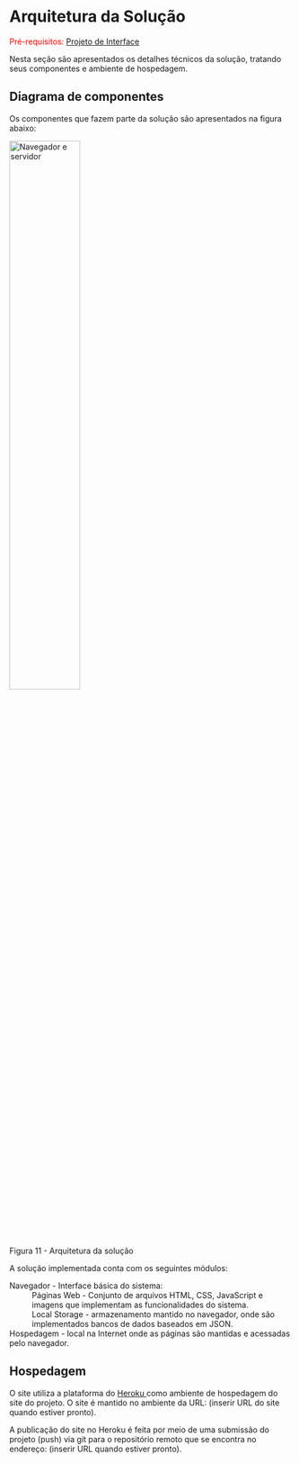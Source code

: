 # Arquitetura da Solução

<span style="color:red">Pré-requisitos: <a href="https://github.com/ICEI-PUC-Minas-PMV-ADS/pmv-ads-2022-1-e1-proj-web-t3-vida-de-estudante/blob/main/docs/04-Projeto%20de%20Interface.md"> Projeto de Interface</a></span>

Nesta seção são apresentados os detalhes técnicos da solução, tratando seus componentes e ambiente de hospedagem.

## Diagrama de componentes

Os componentes que fazem parte da solução são apresentados na figura abaixo:

<img src="https://user-images.githubusercontent.com/100447878/166702854-f5956a91-0f18-43a3-8d60-205eefe8511c.gif" alt= "Navegador e servidor" style="width: 50%;height:50%;">
<p>Figura 11 - Arquitetura da solução</p>

A solução implementada conta com os seguintes módulos:

<dl>
  <dt>Navegador - Interface básica do sistema:</dt>
    <dd>Páginas Web - Conjunto de arquivos HTML, CSS, JavaScript e imagens que implementam as funcionalidades do sistema.</dd>
    <dd>Local Storage - armazenamento mantido no navegador, onde são implementados bancos de dados baseados em JSON.</dd>
  <dt>Hospedagem - local na Internet onde as páginas são mantidas e acessadas pelo navegador.</dt>
</dl>

## Hospedagem

O site utiliza a plataforma do <a href="https://www.heroku.com"> Heroku </a> como ambiente de hospedagem do site do projeto. O site é mantido no ambiente da URL: (inserir URL do site quando estiver pronto).

A publicação do site no Heroku é feita por meio de uma submissão do projeto (push) via git para o repositório remoto que se encontra no endereço: (inserir URL quando estiver pronto).
